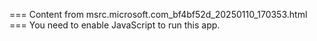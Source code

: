 === Content from msrc.microsoft.com_bf4bf52d_20250110_170353.html ===
You need to enable JavaScript to run this app.
